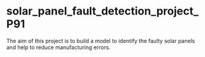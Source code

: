 # solar_panel_fault_detection_project_P91
The aim of this project is to build a model to identify the faulty solar panels and help to reduce manufacturing errors.
